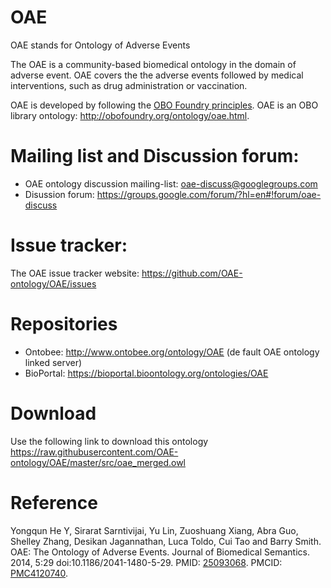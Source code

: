 # OAE
OAE stands for Ontology of Adverse Events

The OAE is a community-based biomedical ontology in the domain of adverse event. OAE covers the the adverse events followed by medical interventions, such as drug administration or vaccination.  

OAE is developed by following the [OBO Foundry principles](http://obofoundry.org/). OAE is an OBO library ontology: http://obofoundry.org/ontology/oae.html.  


# Mailing list and Discussion forum:
- OAE ontology discussion mailing-list: oae-discuss@googlegroups.com
- Disussion forum: https://groups.google.com/forum/?hl=en#!forum/oae-discuss 

# Issue tracker: 
The OAE issue tracker website: https://github.com/OAE-ontology/OAE/issues  

# Repositories
- Ontobee: http://www.ontobee.org/ontology/OAE (de fault OAE ontology linked server)
- BioPortal: https://bioportal.bioontology.org/ontologies/OAE 

# Download
Use the following link to download this ontology
https://raw.githubusercontent.com/OAE-ontology/OAE/master/src/oae_merged.owl 

# Reference
Yongqun He Y, Sirarat Sarntivijai, Yu Lin, Zuoshuang Xiang, Abra Guo, Shelley Zhang, Desikan Jagannathan, Luca Toldo, Cui Tao and Barry Smith. OAE: The Ontology of Adverse Events. Journal of Biomedical Semantics. 2014, 5:29  doi:10.1186/2041-1480-5-29. PMID: [25093068](https://www.ncbi.nlm.nih.gov/pubmed/25093068). PMCID: [PMC4120740](https://www.ncbi.nlm.nih.gov/pmc/articles/PMC4120740/). 
